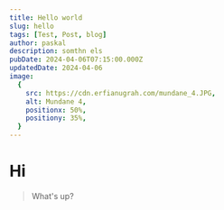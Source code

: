 ```yaml
---
title: Hello world
slug: hello
tags: [Test, Post, blog]
author: paskal
description: somthn els
pubDate: 2024-04-06T07:15:00.000Z
updatedDate: 2024-04-06
image:
  {
    src: https://cdn.erfianugrah.com/mundane_4.JPG,
    alt: Mundane 4,
    positionx: 50%,
    positiony: 35%,
  }
---
```


# Hi

> What's up?

